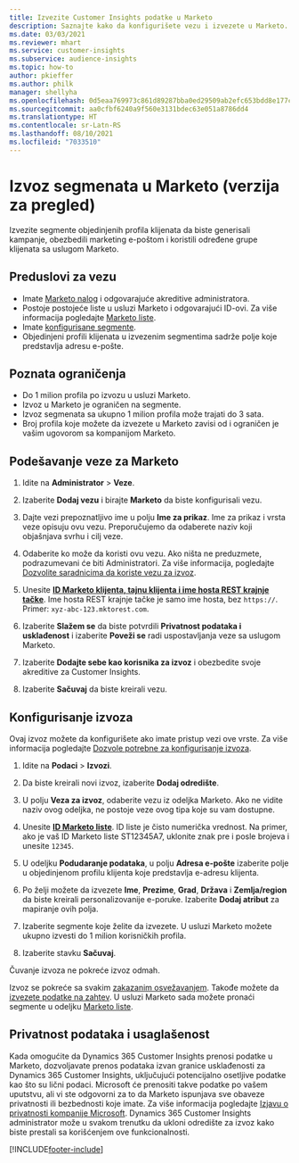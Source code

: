 ```yaml
---
title: Izvezite Customer Insights podatke u Marketo
description: Saznajte kako da konfigurišete vezu i izvezete u Marketo.
ms.date: 03/03/2021
ms.reviewer: mhart
ms.service: customer-insights
ms.subservice: audience-insights
ms.topic: how-to
author: pkieffer
ms.author: philk
manager: shellyha
ms.openlocfilehash: 0d5eaa769973c861d89287bba0ed29509ab2efc653bdd8e177cc49b3560c698e
ms.sourcegitcommit: aa0cfbf6240a9f560e3131bdec63e051a8786dd4
ms.translationtype: HT
ms.contentlocale: sr-Latn-RS
ms.lasthandoff: 08/10/2021
ms.locfileid: "7033510"
---
```

# <a name="export-segments-to-marketo-preview"></a>Izvoz segmenata u Marketo (verzija za pregled)

Izvezite segmente objedinjenih profila klijenata da biste generisali kampanje, obezbedili marketing e-poštom i koristili određene grupe klijenata sa uslugom Marketo.

## <a name="prerequisites-for-connection"></a>Preduslovi za vezu

-   Imate [Marketo nalog](https://login.marketo.com/) i odgovarajuće akreditive administratora.
-   Postoje postojeće liste u usluzi Marketo i odgovarajući ID-ovi. Za više informacija pogledajte [Marketo liste](https://docs.marketo.com/display/public/DOCS/Understanding+Static+Lists).
-   Imate [konfigurisane segmente](segments.md).
-   Objedinjeni profili klijenata u izvezenim segmentima sadrže polje koje predstavlja adresu e-pošte.

## <a name="known-limitations"></a>Poznata ograničenja

- Do 1 milion profila po izvozu u usluzi Marketo.
- Izvoz u Marketo je ograničen na segmente.
- Izvoz segmenata sa ukupno 1 milion profila može trajati do 3 sata. 
- Broj profila koje možete da izvezete u Marketo zavisi od i ograničen je vašim ugovorom sa kompanijom Marketo.

## <a name="set-up-connection-to-marketo"></a>Podešavanje veze za Marketo

1. Idite na **Administrator** > **Veze**.

1. Izaberite **Dodaj vezu** i birajte **Marketo** da biste konfigurisali vezu.

1. Dajte vezi prepoznatljivo ime u polju **Ime za prikaz**. Ime za prikaz i vrsta veze opisuju ovu vezu. Preporučujemo da odaberete naziv koji objašnjava svrhu i cilj veze.

1. Odaberite ko može da koristi ovu vezu. Ako ništa ne preduzmete, podrazumevani će biti Administratori. Za više informacija, pogledajte [Dozvolite saradnicima da koriste vezu za izvoz](connections.md#allow-contributors-to-use-a-connection-for-exports).

1. Unesite **[ID Marketo klijenta, tajnu klijenta i ime hosta REST krajnje tačke](https://developers.marketo.com/rest-api/authentication/)**. Ime hosta REST krajnje tačke je samo ime hosta, bez `https://`. Primer: `xyz-abc-123.mktorest.com`. 

1. Izaberite **Slažem se** da biste potvrdili **Privatnost podataka i usklađenost** i izaberite **Poveži se** radi uspostavljanja veze sa uslugom Marketo.

1. Izaberite **Dodajte sebe kao korisnika za izvoz** i obezbedite svoje akreditive za Customer Insights.

1. Izaberite **Sačuvaj** da biste kreirali vezu.

## <a name="configure-an-export"></a>Konfigurisanje izvoza

Ovaj izvoz možete da konfigurišete ako imate pristup vezi ove vrste. Za više informacija pogledajte [Dozvole potrebne za konfigurisanje izvoza](export-destinations.md#set-up-a-new-export).

1. Idite na **Podaci** > **Izvozi**.

1. Da biste kreirali novi izvoz, izaberite **Dodaj odredište**.

1. U polju **Veza za izvoz**, odaberite vezu iz odeljka Marketo. Ako ne vidite naziv ovog odeljka, ne postoje veze ovog tipa koje su vam dostupne.

1. Unesite **[ID Marketo liste](https://docs.marketo.com/display/public/DOCS/Understanding+Static+Lists)**. ID liste je čisto numerička vrednost. Na primer, ako je vaš ID Marketo liste ST12345A7, uklonite znak pre i posle brojeva i unesite `12345`. 

1. U odeljku **Podudaranje podataka**, u polju **Adresa e-pošte** izaberite polje u objedinjenom profilu klijenta koje predstavlja e-adresu klijenta. 

1. Po želji možete da izvezete **Ime**, **Prezime**, **Grad**, **Država** i **Zemlja/region** da biste kreirali personalizovanije e-poruke. Izaberite **Dodaj atribut** za mapiranje ovih polja.

1. Izaberite segmente koje želite da izvezete. U usluzi Marketo možete ukupno izvesti do 1 milion korisničkih profila.

1. Izaberite stavku **Sačuvaj**.

Čuvanje izvoza ne pokreće izvoz odmah.

Izvoz se pokreće sa svakim [zakazanim osvežavanjem](system.md#schedule-tab). Takođe možete da [izvezete podatke na zahtev](export-destinations.md#run-exports-on-demand). U usluzi Marketo sada možete pronaći segmente u odeljku [Marketo liste](https://docs.marketo.com/display/public/DOCS/Understanding+Static+Lists).


## <a name="data-privacy-and-compliance"></a>Privatnost podataka i usaglašenost

Kada omogućite da Dynamics 365 Customer Insights prenosi podatke u Marketo, dozvoljavate prenos podataka izvan granice usklađenosti za Dynamics 365 Customer Insights, uključujući potencijalno osetljive podatke kao što su lični podaci. Microsoft će prenositi takve podatke po vašem uputstvu, ali vi ste odgovorni za to da Marketo ispunjava sve obaveze privatnosti ili bezbednosti koje imate. Za više informacija pogledajte [Izjavu o privatnosti kompanije Microsoft](https://go.microsoft.com/fwlink/?linkid=396732).
Dynamics 365 Customer Insights administrator može u svakom trenutku da ukloni odredište za izvoz kako biste prestali sa korišćenjem ove funkcionalnosti.


[!INCLUDE[footer-include](../includes/footer-banner.md)]
